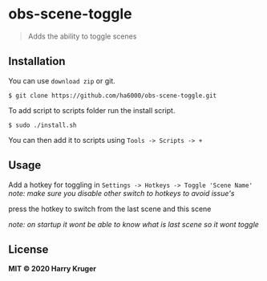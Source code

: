 # obs-scene-toggle
> Adds the ability to toggle scenes

## Installation

You can use `download zip` or git.

```
$ git clone https://github.com/ha6000/obs-scene-toggle.git
```

To add script to scripts folder run the install script.

```
$ sudo ./install.sh
```

You can then add it to scripts using `Tools -> Scripts -> +`

## Usage

Add a hotkey for toggling in `Settings -> Hotkeys -> Toggle 'Scene Name'`
_note: make sure you disable other switch to hotkeys to avoid issue's_

press the hotkey to switch from the last scene and this scene

_note: on startup it wont be able to know what is last scene so it wont toggle_

## License
**MIT © 2020 Harry Kruger**